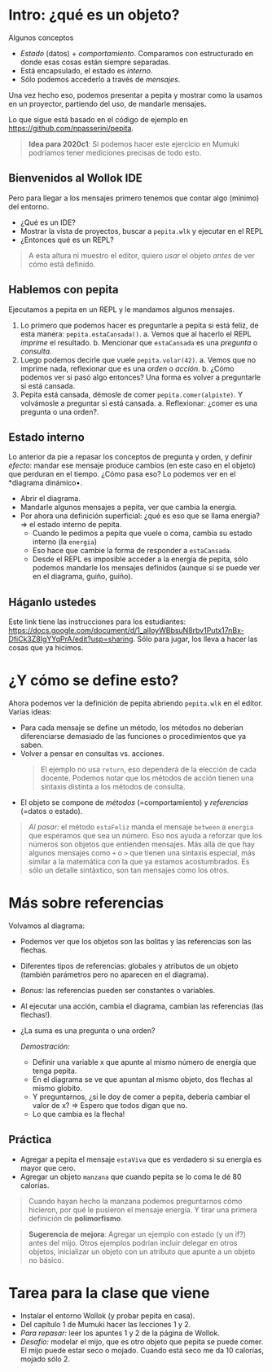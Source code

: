 # Intro: ¿qué es un objeto? 
Algunos conceptos
- *Estado* (datos) + *comportamiento*. Comparamos con estructurado en donde esas cosas están siempre separadas. 
- Está encapsulado, el estado es *interno*.
- Sólo podemos accederlo a través de *mensajes*.

Una vez hecho eso, podemos presentar a pepita y mostrar como la usamos en un proyector, partiendo del uso, de mandarle mensajes. 

Lo que sigue está basado en el código de ejemplo en https://github.com/npasserini/pepita.

> **Idea para 2020c1**: Si podemos hacer este ejercicio en Mumuki podríamos tener mediciones precisas de todo esto.

## Bienvenidos al Wollok IDE
Pero para llegar a los mensajes primero tenemos que contar algo (mínimo) del entorno.
- ¿Qué es un IDE?
- Mostrar la vista de proyectos, buscar a `pepita.wlk` y ejecutar en el REPL
- ¿Entonces qué es un REPL?

> A esta altura ni muestro el editor, quiero *usar* el objeto *antes* de ver cómo está definido.

## Hablemos con pepita
Ejecutamos a pepita en un REPL y le mandamos algunos mensajes.
1. Lo primero que podemos hacer es preguntarle a pepita si está feliz, de esta manera: `pepita.estaCansada()`.
  a. Vemos que al hacerlo el REPL *imprime* el resultado.
  b. Mencionar que `estaCansada` es una *pregunta* o *consulta*.
2. Luego podemos decirle que vuele `pepita.volar(42)`.
  a. Vemos que no imprime nada, reflexionar que es una *orden* o *acción*.
  b. ¿Cómo podemos ver si pasó algo entonces? Una forma es volver a preguntarle si está cansada.
3. Pepita está cansada, démosle de comer `pepita.comer(alpiste)`. Y volvámosle a preguntar si está cansada.
  a. Reflexionar: ¿comer es una pregunta o una orden?.
  
## Estado interno
Lo anterior da pie a repasar los conceptos de pregunta y orden, y definir *efecto*: mandar ese mensaje produce cambios (en este caso en el objeto) que perduran en el tiempo. ¿Cómo pasa eso? Lo podemos ver en el *diagrama dinámico•.
- Abrir el diagrama.
- Mandarle algunos mensajes a pepita, ver que cambia la energia.
- Por ahora una definición superficial: ¿qué es eso que se llama energia? => el estado interno de pepita.
  - Cuando le pedimos a pepita que vuele o coma, cambia su estado interno (la `energia`)
  - Eso hace que cambie la forma de responder a `estaCansada`.
  - Desde el REPL es imposible acceder a la energía de pepita, sólo podemos mandarle los mensajes definidos (aunque sí se puede ver en el diagrama, guiño, guiño).

## Háganlo ustedes
Este link tiene las instrucciones para los estudiantes: 
https://docs.google.com/document/d/1_alIoyWBbsuN8rbv1Putx17nBx-DfiCk3Z8IgYYqPrA/edit?usp=sharing. 
Sólo para jugar, los lleva a hacer las cosas que ya hicimos.

# ¿Y cómo se define esto?
Ahora podemos ver la definición de pepita abriendo `pepita.wlk` en el editor. Varias ideas:
- Para cada mensaje se define un método, los métodos no deberían diferenciarse demasiado de las funciones o procedimientos que ya saben.
- Volver a pensar en consultas vs. acciones.
  > El ejemplo no usa `return`, eso dependerá de la elección de cada docente.
  > Podemos notar que los métodos de acción tienen una sintaxis distinta a los métodos de consulta.
- El objeto se compone de *métodos* (=comportamiento) y *referencias* (=datos o estado).

> *Al pasar:* el método `estaFeliz` manda el mensaje `between` a `energia` que esperamos que sea un número. 
> Eso nos ayuda a reforzar que los números son objetos que entienden mensajes.
> Más allá de que hay algunos mensajes como `+` o `>` que tienen una sintaxis especial, más similar a la matemática con la que ya estamos acostumbrados. Es sólo un detalle sintáxtico, son tan mensajes como los otros.

# Más sobre referencias
Volvamos al diagrama:
- Podemos ver que los objetos son las bolitas y las referencias son las flechas.
- Diferentes tipos de referencias: globales y atributos de un objeto (también parámetros pero no aparecen en el diagrama).
- *Bonus:* las referencias pueden ser constantes o variables.
- Al ejecutar una acción, cambia el diagrama, cambian las referencias (las flechas!).
- ¿La suma es una pregunta o una orden? 

  *Demostración:* 
  - Definir una variable x que apunte al mismo número de energía que tenga pepita.
  - En el diagrama se ve que apuntan al mismo objeto, dos flechas al mismo globito.
  - Y preguntarnos, ¿si le doy de comer a pepita, debería cambiar el valor de x? => Espero que todos digan que no.
  - Lo que cambia es la flecha!
  
## Práctica
- Agregar a pepita el mensaje `estaViva` que es verdadero si su energía es mayor que cero.
- Agregar un objeto `manzana` que cuando pepita se lo coma le dé 80 calorías.

> Cuando hayan hecho la manzana podemos preguntarnos cómo hicieron, por qué le pusieron el mensaje energía. Y tirar una primera definición de **polimorfismo**.

> **Sugerencia de mejora**: Agregar un ejemplo con estado (y un if?) antes del mijo. Otros ejemplos podrían incluir delegar en otros objetos, inicializar un objeto con un atributo que apunte a un objeto no básico.

# Tarea para la clase que viene
- Instalar el entorno Wollok (y probar pepita en casa).
- Del capítulo 1 de Mumuki hacer las lecciones 1 y 2.
- *Para repasar:* leer los apuntes 1 y 2 de la página de Wollok.
- *Desafío:* modelar el mijo, que es otro objeto que pepita se puede comer. El mijo puede estar seco o mojado. Cuando está seco me da 10 calorías, mojado sólo 2.
